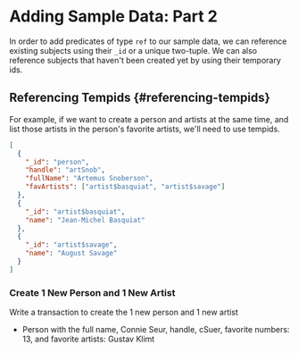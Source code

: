 # Adding Sample Data: Part 2

In order to add predicates of type `ref` to our sample data, we can reference existing subjects using their `_id` or a unique two-tuple. We can also reference subjects that haven't been created yet by using their temporary ids.

## Referencing Tempids {#referencing-tempids}

For example, if we want to create a person and artists at the same time, and list those artists in the person's favorite artists, we'll need to use tempids.

```json
[
  {
    "_id": "person",
    "handle": "artSnob",
    "fullName": "Artemus Snoberson",
    "favArtists": ["artist$basquiat", "artist$savage"]
  },
  {
    "_id": "artist$basquiat",
    "name": "Jean-Michel Basquiat"
  },
  {
    "_id": "artist$savage",
    "name": "August Savage"
  }
]
```

<div class="challenge">
<h3>Create 1 New Person and 1 New Artist </h3>
<p>Write a transaction to create the 1 new person and 1 new artist
</p>
<p>
    <ul>
        <li> Person with the full name, Connie Seur, handle, cSuer, favorite numbers: 13, and favorite artists: Gustav Klimt</li>
    </ul>
</p>
</div>
